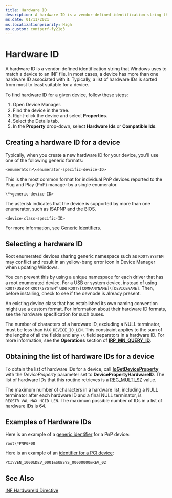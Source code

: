 ```yaml
---
title: Hardware ID
description: A hardware ID is a vendor-defined identification string that Windows uses to match a device to an INF file.
ms.date: 01/11/2021
ms.localizationpriority: High
ms.custom: contperf-fy21q3
---
```


# Hardware ID


A hardware ID is a vendor-defined identification string that Windows uses to match a device to an INF file. In most cases, a device has more than one hardware ID associated with it. Typically, a list of hardware IDs is sorted from most to least suitable for a device.

To find hardware ID for a given device, follow these steps:

1. Open Device Manager.
2. Find the device in the tree.
3. Right-click the device and select **Properties**.
4. Select the Details tab.
5. In the **Property** drop-down, select **Hardware Ids** or **Compatible Ids**.

## Creating a hardware ID for a device

Typically, when you create a new hardware ID for your device, you'll use one of the following generic formats:

`<enumerator>\<enumerator-specific-device-ID>`

This is the most common format for individual PnP devices reported to the Plug and Play (PnP) manager by a single enumerator.

`\*<generic-device-ID>`

The asterisk indicates that the device is supported by more than one enumerator, such as ISAPNP and the BIOS. 

`<device-class-specific-ID>`

For more information, see [Generic Identifiers](generic-identifiers.md).

## Selecting a hardware ID

Root enumerated devices sharing generic namespace such as `ROOT\SYSTEM` may conflict and result in an yellow-bang error icon in Device Manager when updating Windows.

You can prevent this by using a unique namespace for each driver that has a root enumerated device. For a USB or system device, instead of using `ROOT\USB` or `ROOT\SYSTEM”` use `ROOT\[COMPANYNAME]\[DEVICENAME]`.  Then, before installing, check to see if the devnode is already present.

An existing device class that has established its own naming convention might use a custom format. For information about their hardware ID formats, see the hardware specification for such buses.

The number of characters of a hardware ID, excluding a NULL terminator, must be less than `MAX_DEVICE_ID_LEN`. This constraint applies to the sum of the lengths of all the fields and any `\\` field separators in a hardware ID. For more information, see the **Operations** section of [**IRP_MN_QUERY_ID**](../kernel/irp-mn-query-id.md).

## Obtaining the list of hardware IDs for a device

To obtain the list of hardware IDs for a device, call [**IoGetDeviceProperty**](/windows-hardware/drivers/ddi/wdm/nf-wdm-iogetdeviceproperty) with the *DeviceProperty* parameter set to **DevicePropertyHardwareID**. The list of hardware IDs that this routine retrieves is a [REG_MULTI_SZ](/windows/desktop/SysInfo/registry-value-types) value.

The maximum number of characters in a hardware list, including a NULL terminator after each hardware ID and a final NULL terminator, is `REGSTR_VAL_MAX_HCID_LEN`. The maximum possible number of IDs in a list of hardware IDs is 64.

## Examples of Hardware IDs

Here is an example of a [generic identifier](generic-identifiers.md) for a PnP device:

`root\*PNP0F08`

Here is an example of an [identifier for a PCI device](identifiers-for-pci-devices.md):

`PCI\VEN_1000&DEV_0001&SUBSYS_00000000&REV_02`


## See Also

[INF HardwareId Directive](./inf-hardwareid-directive.md)
